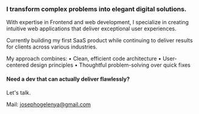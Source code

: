 ### I transform complex problems into elegant digital solutions.

With expertise in Frontend and web development, I specialize in creating intuitive web applications that deliver exceptional user experiences. 

Currently building my first SaaS product while continuing to deliver results for clients across various industries.

My approach combines:
• Clean, efficient code architecture
• User-centered design principles
• Thoughtful problem-solving over quick fixes


#### Need a dev that can actually deliver flawlessly?
Let's talk. 

Mail: josephogelenya@gmail.com

<!--
<h4>More About Me on GitHub</h4>

<details>
<summary><h5><b>Streak Stats</b></h5></summary>
<br>
<p align="center">
<img src="http://github-readme-streak-stats.herokuapp.com?user=ojayii&theme=radical" alt="ojayii's streak stats" width="340"/>
</p>
</details>

<br>
  
<details>
<summary><h5><b>Github Public Stats</b></h5></summary>
<br>
<p align="center">
<img src="https://github-readme-stats.vercel.app/api?username=ojayii&show_icons=true&theme=radical&count_private=true" alt="ojayii" width="340"/>&nbsp;<img src="https://github-readme-stats.vercel.app/api/top-langs/?username=ojayii&layout=compact&theme=radical" alt="ojayii" width="340">
</p>
</details>
--> 
